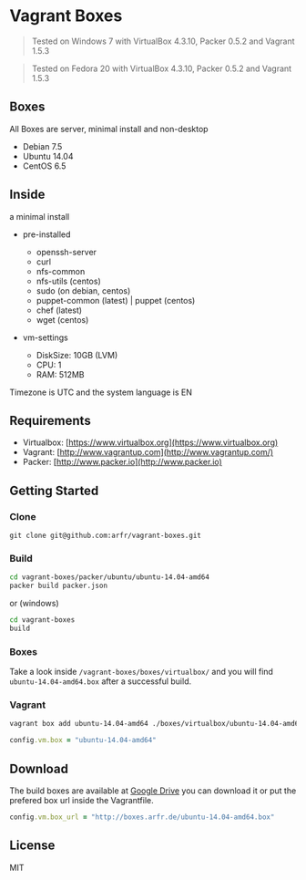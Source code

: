 # Vagrant Boxes

> Tested on Windows 7 with VirtualBox 4.3.10, Packer 0.5.2 and Vagrant 1.5.3

> Tested on Fedora 20 with VirtualBox 4.3.10, Packer 0.5.2 and Vagrant 1.5.3

## Boxes

All Boxes are server, minimal install and non-desktop

 - Debian 7.5
 - Ubuntu 14.04
 - CentOS 6.5

## Inside

a minimal install

 - pre-installed
   - openssh-server
   - curl
   - nfs-common
   - nfs-utils (centos)
   - sudo (on debian, centos)
   - puppet-common (latest) | puppet (centos)
   - chef (latest)
   - wget (centos)

 - vm-settings
   - DiskSize: 10GB (LVM)
   - CPU: 1
   - RAM: 512MB

Timezone is UTC and the system language is EN

## Requirements

 - Virtualbox: [https://www.virtualbox.org](https://www.virtualbox.org)
 - Vagrant: [http://www.vagrantup.com](http://www.vagrantup.com/)
 - Packer: [http://www.packer.io](http://www.packer.io)

## Getting Started

### Clone

````
git clone git@github.com:arfr/vagrant-boxes.git
````

### Build

```sh
cd vagrant-boxes/packer/ubuntu/ubuntu-14.04-amd64
packer build packer.json
```
or (windows)
```sh
cd vagrant-boxes
build
```

### Boxes

Take a look inside `/vagrant-boxes/boxes/virtualbox/` and you will find `ubuntu-14.04-amd64.box` after a successful build.

### Vagrant

```sh
vagrant box add ubuntu-14.04-amd64 ./boxes/virtualbox/ubuntu-14.04-amd64.box
```

```ruby
config.vm.box = "ubuntu-14.04-amd64"
```

## Download

The build boxes are available at [Google Drive](https://googledrive.com/host/0B6dgb1NG97heZDBnRzlVWWRKOE0) you can download it or put the prefered box url inside the Vagrantfile.

```ruby
config.vm.box_url = "http://boxes.arfr.de/ubuntu-14.04-amd64.box"
```

## License

MIT
